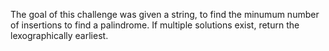 The goal of this challenge was given a string, to find the minumum number of insertions to find a palindrome. If multiple solutions exist, return the lexographically earliest.